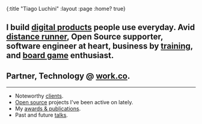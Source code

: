 {:title "Tiago Luchini"
 :layout :page
 :home? true}

## I build [digital products](https://work.co) people use everyday. Avid [distance runner](https://instagram.com/tiagoruns), Open Source supporter, software engineer at heart, business by [training](https://www.linkedin.com/in/tiagoluchini#education), and [board game](https://boardgamegeek.com/user/tiagoluchini) enthusiast.

## Partner, Technology @ [work.co](https://work.co).

***

* Noteworthy [clients](clients).
* [Open source](open-source) projects I've been active on lately.
* My [awards & publications](publications).
* Past and future [talks](talks).
